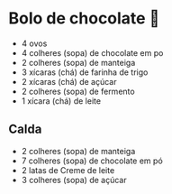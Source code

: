 # Bolo de chocolate :chocolate_bar:



- 4 ovos
- 4 colheres (sopa) de chocolate em po
- 2 colheres (sopa) de manteiga
- 3 xícaras (chá) de farinha de trigo
- 2 xícaras (chá) de açúcar
- 2 colheres (sopa) de fermento
- 1 xícara (chá) de leite



## Calda

- 2 colheres (sopa) de manteiga
- 7 colheres (sopa) de chocolate em pó
- 2 latas de Creme de leite
- 3 colheres (sopa) de açúcar





